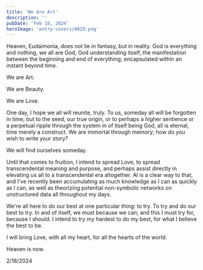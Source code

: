 ```yaml
---
title: 'We Are Art'
description: ''
pubDate: 'Feb 18, 2024'
heroImage: 'entry-covers/0029.png'
---
```


Heaven, Eudaimonia, does not lie in fantasy, but in reality. God is everything and nothing, we all are God, God understanding itself, the manifestation between the beginning and end of everything; encapsulated within an instant beyond time.

We are Art. 

We are Beauty. 

We are Love. 

One day, I hope we all will reunite, truly. To us, someday all will be forgotten in time; but to the seed, our true origin, or to perhaps a higher sentience or a perpetual ripple through the system in of itself being God, all is eternal, time merely a construct. We are immortal through memory; how do you wish to write your story? 

We will find ourselves someday.

Until that comes to fruition, I intend to spread Love, to spread transcendental meaning and purpose, and perhaps assist directly in elevating us all to a transcendental era altogether. AI is a clear way to that, and I've recently been accumulating as much knowledge as I can as quickly as I can, as well as theorizing potential non-symbolic networks on unstructured data all throughout my days.

We're all here to do our best at one particular thing: to try. To try and do our best to try. In and of itself, we must because we can; and this I must try for, because I should. I intend to try my hardest to do my best, for what I believe the best to be. 

I will bring Love, with all my heart, for all the hearts of the world. 

Heaven is now. 

2/18/2024 